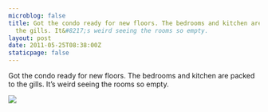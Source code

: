 ```yaml
---
microblog: false
title: Got the condo ready for new floors. The bedrooms and kitchen are packed to
  the gills. It&#8217;s weird seeing the rooms so empty.
layout: post
date: 2011-05-25T08:38:00Z
staticpage: false
---
```


Got the condo ready for new floors. The bedrooms and kitchen are packed
to the gills. It’s weird seeing the rooms so empty.

![](http://25.media.tumblr.com/tumblr_llrcrfOJsz1qzpdrho1_1280.jpg)
